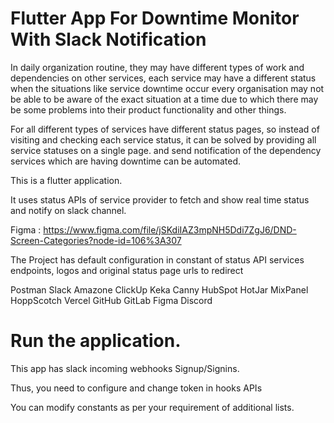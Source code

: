 # Flutter App For Downtime Monitor With Slack Notification
In daily organization routine, they may have different types of work and dependencies on other services, each service may have a different status when the situations like service downtime occur every organisation may not be able to be aware of the exact situation at a time due to which there may be some problems into their product functionality and other things.  

For all different types of services have different status pages, so instead of visiting and checking each service status, it can be solved by providing all service statuses on a single page. and send notification of the dependency services which are having downtime can be automated.

This is a flutter application.

It uses status APIs of service provider to fetch and show real time status and notify on slack channel.

Figma : https://www.figma.com/file/jSKdiIAZ3mpNH5Ddi7ZgJ6/DND-Screen-Categories?node-id=106%3A307

The Project has default configuration in constant of status API services endpoints, logos and original status page urls to redirect

Postman
Slack
Amazone
ClickUp
Keka
Canny
HubSpot
HotJar
MixPanel
HoppScotch
Vercel
GitHub
GitLab
Figma
Discord

# Run the application.

This app has slack incoming webhooks Signup/Signins.

Thus, you need to configure and change token in hooks APIs

You can modify constants as per your requirement of additional lists.

